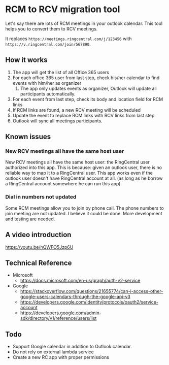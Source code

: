 # RCM to RCV migration tool

Let's say there are lots of RCM meetings in your outlook calendar. This tool helps you to convert them to RCV meetings.

It replaces `https://meetings.ringcentral.com/j/123456` with `https://v.ringcentral.com/join/567890`.


## How it works

1. The app will get the list of all Office 365 users
1. For each office 365 user from last step, check his/her calendar to find events with him/her as organizer
    1. The app only updates events as organizer, Outlook will update all participants automatically.
1. For each event from last step, check its body and location field for RCM links
1. If RCM links are found, a new RCV meeting will be scheduled
1. Update the event to replace RCM links with RCV links from last step.
1. Outlook will sync all meetings participants.


## Known issues

### New RCV meetings all have the same host user

New RCV meetings all have the same host user: the RingCentral user authorized into this app. 
This is because: given an outlook user, there is no reliable way to map it to a RingCentral user.
This app works even if the outlook user doesn't have RingCentral account at all. (as long as he borrow a RingCentral account somewhere he can run this app)


### Dial in numbers not updated

Some RCM meetings allow you to join by phone call. The phone numbers to join meeting are not updated.
I believe it could be done. More development and testing are needed.


## A video introduction

https://youtu.be/nQWFO5Jzp6U


## Technical Reference

- Microsoft
    - https://docs.microsoft.com/en-us/graph/auth-v2-service
- Google
    - https://stackoverflow.com/questions/21655774/can-i-access-other-google-users-calendars-through-the-google-api-v3
    - https://developers.google.com/identity/protocols/oauth2/service-account
    - https://developers.google.com/admin-sdk/directory/v1/reference/users/list


## Todo

- Support Google calendar in addition to Outlook calendar.
- Do not rely on external lambda service
- Create a new RC app with proper permissions
